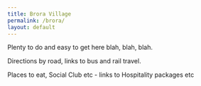 ```yaml
---
title: Brora Village
permalink: /brora/
layout: default
---
```

Plenty to do and easy to get here blah, blah, blah.

Directions by road, links to bus and rail travel.

Places to eat, Social Club etc - links to Hospitality packages etc